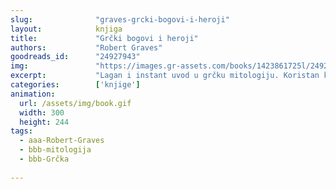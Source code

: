 ```yaml
---
slug:              "graves-grcki-bogovi-i-heroji"
layout:            knjiga
title:             "Grčki bogovi i heroji"
authors:           "Robert Graves"
goodreads_id:      "24927943"
img:               "https://images.gr-assets.com/books/1423861725l/24927943.jpg"
excerpt:           "Lagan i instant uvod u grčku mitologiju. Koristan kao brz pregled, ali naravno izostavlja mnoge detalje."
categories:        ['knjige']
animation:
  url: /assets/img/book.gif
  width: 300
  height: 244
tags:
  - aaa-Robert-Graves
  - bbb-mitologija
  - bbb-Grčka
  
---
```


